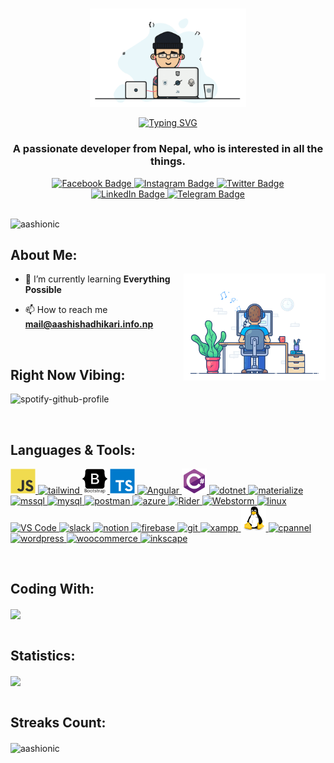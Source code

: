 <br>

<div id="header" align="center">
    <p><img src="head.gif" alt="" width="250"></p>
<a href="https://git.io/typing-svg"><img src="https://readme-typing-svg.demolab.com?font=Poppins&weight=500&size=30&pause=1000&color=0F3546&center=true&vCenter=true&width=435&lines=Hi+%F0%9F%91%8B%2C+I'm+Aashish+Adhikari" alt="Typing SVG" /></a>
    <h3 align="center">A passionate  developer from Nepal, who is interested in all the things.</h3>
</div>

<div align="center" id="profile">
    <a href="https://facebook.com/aashionic">
        <img src="https://img.shields.io/badge/Facebook-blue?style=flat&logo=facebook&logoColor=white"
            alt="Facebook Badge" />
    </a>
    <a href="https://instagram.com/aashionic">
        <img src="https://img.shields.io/badge/Instagram-critical?style=flat&logo=instagram&logoColor=white"
            alt="Instagram Badge" />
    </a>
    <a href="https://twitter.com/aashionic">
        <img src="https://img.shields.io/badge/Twitter-blue?style=flat&logo=twitter&logoColor=white"
            alt="Twitter Badge" />
    </a>
</div>

<div align="center" id="profile">
    <a href="https://linkedin.com/in/aashionic">
        <img src="https://img.shields.io/badge/LinkedIn-blue?style=flat&logo=linkedin&logoColor=white"
            alt="LinkedIn Badge" />
    </a>
    </a>
    <a href="https://t.me/aashionic">
        <img src="https://img.shields.io/badge/Telegram-blue?style=flat&logo=telegram&logoColor=white"
            alt="Telegram Badge" />
    </a>
</div>
<br>

<p align="left"> <img src="https://komarev.com/ghpvc/?username=aashionic&label=Profile%20views&color=0eb48b&style=flat"
        alt="aashionic" /> </p>

<h2> About Me:</h2>
<img align="right" alt="aashish adhikari coding" width="45%" src="code.gif">

- 🌱 I’m currently learning **Everything Possible**

- 📫 How to reach me **mail@aashishadhikari.info.np**

<br>
<h2>Right Now Vibing:</h2>

![spotify-github-profile](https://spotify-github-profile.vercel.app/api/view?uid=317oei7lq5arwp4civox6qmppzsa&cover_image=true&theme=natemoo-re&bar_color=53b14f&bar_color_cover=false)

<br>

<h2 align="left">Languages & Tools: </h2>
<p align="left">
    <a href="#" target="_blank" rel="noreferrer"> <img
            src="https://raw.githubusercontent.com/devicons/devicon/master/icons/javascript/javascript-original.svg"
            alt="javascript" width="40" /> </a>
    <a href="#" target="_blank" rel="noreferrer"> <img
            src="https://www.vectorlogo.zone/logos/tailwindcss/tailwindcss-icon.svg" alt="tailwind" width="40" /> </a>
    <a href="#" target="_blank" rel="noreferrer"> <img
            src="https://raw.githubusercontent.com/devicons/devicon/master/icons/bootstrap/bootstrap-plain-wordmark.svg"
            alt="bootstrap" width="40" /> </a>
    <a href="#" target="_blank" rel="noreferrer"> <img
            src="https://raw.githubusercontent.com/devicons/devicon/master/icons/typescript/typescript-original.svg"
            alt="typescript" width="40" /> </a>
     <a href="#" target="_blank" rel="noreferrer"> <img
            src="https://upload.wikimedia.org/wikipedia/commons/c/cf/Angular_full_color_logo.svg"
            alt="Angular" width="45" /> </a>
    <a href="#" target="_blank" rel="noreferrer"> <img
            src="https://raw.githubusercontent.com/devicons/devicon/master/icons/csharp/csharp-original.svg"
            alt="csharp" width="40" /> </a>
    <a href="#" target="_blank" rel="noreferrer"> <img
            src="https://upload.wikimedia.org/wikipedia/commons/e/ee/.NET_Core_Logo.svg"
            alt="dotnet" width="40" height="40" /> </a>
    <a href="#" target="_blank" rel="noreferrer"> <img
            src="https://raw.githubusercontent.com/prplx/svg-logos/5585531d45d294869c4eaab4d7cf2e9c167710a9/svg/materialize.svg"
            alt="materialize" width="50" /> </a>
    <a href="#" target="_blank" rel="noreferrer"> <img
            src="https://www.svgrepo.com/show/303229/microsoft-sql-server-logo.svg" alt="mssql" width="50"  /> </a>
            <a href="#" target="_blank" rel="noreferrer"> <img
            src="https://upload.wikimedia.org/wikipedia/commons/9/93/MongoDB_Logo.svg"
            alt="mysql" width="50"  /> </a>
    <a href="#" target="_blank" rel="noreferrer"> <img
            src="https://www.vectorlogo.zone/logos/getpostman/getpostman-icon.svg" alt="postman" width="40" /> </a>
    <a href="#" target="_blank" rel="noreferrer"> <img
            src="https://www.vectorlogo.zone/logos/microsoft_azure/microsoft_azure-icon.svg" alt="azure" width="40" />
    </a>
      <a href="#" target="_blank" rel="noreferrer"> <img
            src="https://upload.wikimedia.org/wikipedia/commons/6/6e/JetBrains_Rider_Icon.svg" alt="Rider"
            width="40" /> </a>
      <a href="#" target="_blank" rel="noreferrer"> <img
            src="https://upload.wikimedia.org/wikipedia/commons/c/c0/WebStorm_Icon.svg" alt="Webstorm"
            width="40" /> </a>
    <a href="#" target="_blank" rel="noreferrer"> <img
            src="https://cdn.worldvectorlogo.com/logos/visual-studio-2013.svg" alt="linux" width="40" /> </a>
    <a href="#" target="_blank" rel="noreferrer"> <img
            src="https://upload.wikimedia.org/wikipedia/commons/9/9a/Visual_Studio_Code_1.35_icon.svg" alt="VS Code"
            width="40" /> </a>
    <a href="#" target="_blank" rel="noreferrer"> <img src="https://cdn.worldvectorlogo.com/logos/slack-1.svg"
            alt="slack" width="40" /> </a>
    <a href="#" target="_blank" rel="noreferrer"> <img src="https://cdn.worldvectorlogo.com/logos/notion-logo-1.svg"
            alt="notion" width="40" /> </a>
    <a href="#" target="_blank" rel="noreferrer"> <img
            src="https://www.vectorlogo.zone/logos/firebase/firebase-icon.svg" alt="firebase" width="40" height="40" />
    </a>
    <a href="#" target="_blank" rel="noreferrer"> <img src="https://www.vectorlogo.zone/logos/git-scm/git-scm-icon.svg"
            alt="git" width="40" />
    </a>
    <a href="#" target="_blank" rel="noreferrer"> <img src="https://cdn.worldvectorlogo.com/logos/xampp.svg" alt="xampp"
            width="40" />
    </a>
    <a href="#" target="_blank" rel="noreferrer"> <img
            src="https://raw.githubusercontent.com/devicons/devicon/master/icons/linux/linux-original.svg" alt="linux"
            width="40" /> </a>
    <a href="#" target="_blank" rel="noreferrer"> <img src="https://cpanel.net/wp-content/themes/cPbase/assets/img/logos/cPanel_orange.svg"
            alt="cpannel" width="70" /> </a>
    <a href="#" target="_blank" rel="noreferrer"> <img src="https://cdn.worldvectorlogo.com/logos/wordpress-blue.svg"
            alt="wordpress" width="40" /> </a>
    <a href="#" target="_blank" rel="noreferrer"> <img src="https://cdn.worldvectorlogo.com/logos/woocommerce-1.svg"
            alt="woocommerce" width="50" /> </a>
    <a href="#" target="_blank" rel="noreferrer"> <img src="https://upload.wikimedia.org/wikipedia/commons/0/0e/Inkscape_logo_2.svg"
            alt="inkscape" width="40" /> </a>
    
    
</p>
<br>

<h2>
    </> Coding With: </h2>
<a href="https://github.com/aashionic/github-readme-stats">
    <img align="center"
        src="https://aashionic-github-stats.vercel.app/api/top-langs/?username=aashionic&theme=buefy&count_private=true&show_icons=true&border_radius=10" /></a>
<br>
<br>
<h2> Statistics: </h2>
<a href="https://github.com/aashionic/github-readme-stats"><img align="center"
        src="https://aashionic-github-stats.vercel.app/api?username=aashionic&show_icons=true&include_all_commits=true&theme=buefy&count_private=true&hide=issues&border_radius=10" /></a>
<br>
<br>
<h2> Streaks Count: </h2>
<p><img align="center" src="https://github-readme-streak-stats.herokuapp.com/?user=aashionic&theme=default&hide_border=false&border_radius=5.1&locale=en&date_format=&mode=daily" alt="aashionic" /></p>
